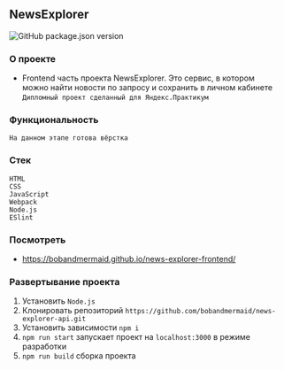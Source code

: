 ## NewsExplorer
![GitHub package.json version](https://img.shields.io/github/package-json/v/bobandmermaid/news-explorer-frontend?style=flat-square)

### О проекте
+ Frontend часть проекта NewsExplorer. Это сервис, в котором      
можно найти новости по запросу и сохранить в личном кабинете      
`Дипломный проект сделанный для Яндекс.Практикум`

### Функциональность
    На данном этапе готова вёрстка

### Стек  
`HTML`      
`CSS`    
`JavaScript`   
`Webpack`          
`Node.js`   
`ESlint`

### Посмотреть
+ https://bobandmermaid.github.io/news-explorer-frontend/

### Развертывание проекта
1. Установить `Node.js`
2. Клонировать репозиторий `https://github.com/bobandmermaid/news-explorer-api.git`
3. Установить зависимости `npm i`
4. `npm run start` запускает проект на `localhost:3000` в режиме разработки    
5. `npm run build` сборка проекта
